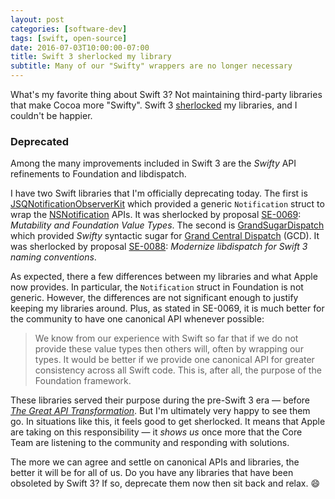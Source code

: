 ```yaml
---
layout: post
categories: [software-dev]
tags: [swift, open-source]
date: 2016-07-03T10:00:00-07:00
title: Swift 3 sherlocked my library
subtitle: Many of our "Swifty" wrappers are no longer necessary
---
```


What's my favorite thing about Swift 3? Not maintaining third-party libraries that make Cocoa more "Swifty".
Swift 3 [sherlocked](http://www.urbandictionary.com/define.php?term=sherlocked) my libraries, and I couldn't be happier.

<!--excerpt-->

### Deprecated

Among the many improvements included in Swift 3 are the *Swifty* API refinements to Foundation and libdispatch.

I have two Swift libraries that I'm officially deprecating today. The first is [JSQNotificationObserverKit](https://github.com/jessesquires/JSQNotificationObserverKit) which provided a generic `Notification` struct to wrap the [NSNotification](https://developer.apple.com/library/ios/documentation/Cocoa/Reference/Foundation/Classes/NSNotificationCenter_Class/index.html) APIs. It was sherlocked by proposal [SE-0069](https://github.com/apple/swift-evolution/blob/master/proposals/0069-swift-mutability-for-foundation.md): *Mutability and Foundation Value Types*. The second is [GrandSugarDispatch](https://github.com/jessesquires/GrandSugarDispatch) which provided *Swifty* syntactic sugar for [Grand Central Dispatch](https://developer.apple.com/library/ios/documentation/Performance/Reference/GCD_libdispatch_Ref/) (GCD). It was sherlocked by proposal [SE-0088](https://github.com/apple/swift-evolution/blob/master/proposals/0088-libdispatch-for-swift3.md): *Modernize libdispatch for Swift 3 naming conventions*.

As expected, there a few differences between my libraries and what Apple now provides. In particular, the `Notification` struct in Foundation is not generic. However, the differences are not significant enough to justify keeping my libraries around. Plus, as stated in SE-0069, it is much better for the community to have one canonical API whenever possible:

> We know from our experience with Swift so far that if we do not provide these value types then others will, often by wrapping our types. It would be better if we provide one canonical API for greater consistency across all Swift code. This is, after all, the purpose of the Foundation framework.

These libraries served their purpose during the pre-Swift 3 era &mdash; before [*The Great API Transformation*](https://swift.org/blog/swift-api-transformation/). But I'm ultimately very happy to see them go. In situations like this, it feels good to get sherlocked. It means that Apple are taking on this responsibility &mdash; it *shows us* once more that the Core Team are listening to the community and responding with solutions.

The more we can agree and settle on canonical APIs and libraries, the better it will be for all of us. Do you have any libraries that have been obsoleted by Swift 3? If so, deprecate them now then sit back and relax. 😄
